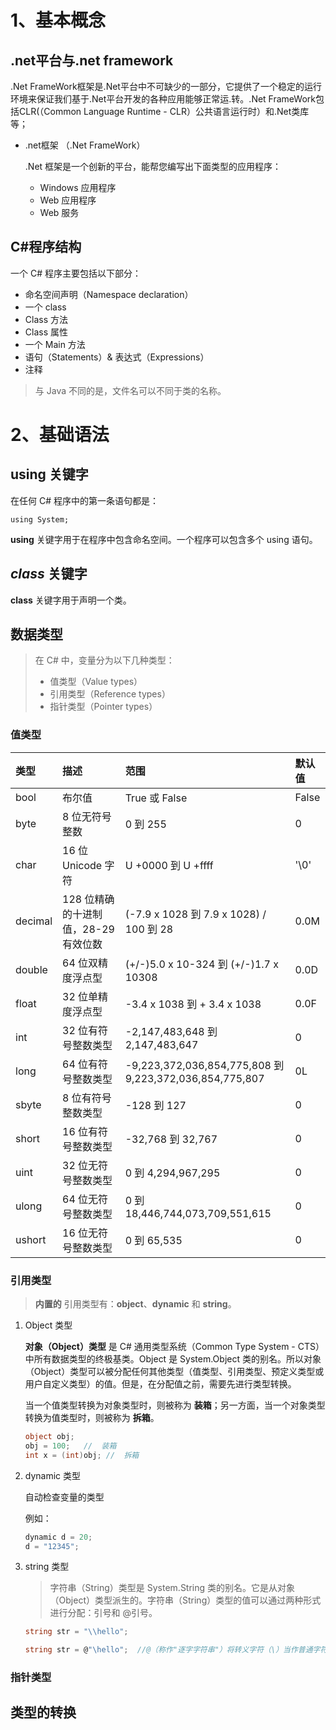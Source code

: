 # 1、基本概念

## .net平台与.net framework

.Net FrameWork框架是.Net平台中不可缺少的一部分，它提供了一个稳定的运行环境来保证我们基于.Net平台开发的各种应用能够正常运.转。.Net FrameWork包括CLR(（Common Language Runtime - CLR）公共语言运行时）和.Net类库等； 

- .net框架  （.Net FrameWork）

  .Net 框架是一个创新的平台，能帮您编写出下面类型的应用程序：

  - Windows 应用程序
  - Web 应用程序
  - Web 服务

## C#程序结构

一个 C# 程序主要包括以下部分：

- 命名空间声明（Namespace declaration）
- 一个 class
- Class 方法
- Class 属性
- 一个 Main 方法
- 语句（Statements）& 表达式（Expressions）
- 注释

> 与 Java 不同的是，文件名可以不同于类的名称。





# 2、基础语法

## using 关键字

在任何 C# 程序中的第一条语句都是：

```
using System;
```

**using** 关键字用于在程序中包含命名空间。一个程序可以包含多个 using 语句。

## *class* 关键字

**class** 关键字用于声明一个类。



## 数据类型

> 在 C# 中，变量分为以下几种类型：
>
> - 值类型（Value types）
> - 引用类型（Reference types）
> - 指针类型（Pointer types）

### 值类型

| 类型    | 描述                                 | 范围                                                    | 默认值 |
| :------ | :----------------------------------- | :------------------------------------------------------ | :----- |
| bool    | 布尔值                               | True 或 False                                           | False  |
| byte    | 8 位无符号整数                       | 0 到 255                                                | 0      |
| char    | 16 位 Unicode 字符                   | U +0000 到 U +ffff                                      | '\0'   |
| decimal | 128 位精确的十进制值，28-29 有效位数 | (-7.9 x 1028 到 7.9 x 1028) / 100 到 28                 | 0.0M   |
| double  | 64 位双精度浮点型                    | (+/-)5.0 x 10-324 到 (+/-)1.7 x 10308                   | 0.0D   |
| float   | 32 位单精度浮点型                    | -3.4 x 1038 到 + 3.4 x 1038                             | 0.0F   |
| int     | 32 位有符号整数类型                  | -2,147,483,648 到 2,147,483,647                         | 0      |
| long    | 64 位有符号整数类型                  | -9,223,372,036,854,775,808 到 9,223,372,036,854,775,807 | 0L     |
| sbyte   | 8 位有符号整数类型                   | -128 到 127                                             | 0      |
| short   | 16 位有符号整数类型                  | -32,768 到 32,767                                       | 0      |
| uint    | 32 位无符号整数类型                  | 0 到 4,294,967,295                                      | 0      |
| ulong   | 64 位无符号整数类型                  | 0 到 18,446,744,073,709,551,615                         | 0      |
| ushort  | 16 位无符号整数类型                  | 0 到 65,535                                             | 0      |

### 引用类型

> **内置的** 引用类型有：**object**、**dynamic** 和 **string**。

1. Object 类型

   **对象（Object）类型** 是 C# 通用类型系统（Common Type System - CTS）中所有数据类型的终极基类。Object 是 System.Object 类的别名。所以对象（Object）类型可以被分配任何其他类型（值类型、引用类型、预定义类型或用户自定义类型）的值。但是，在分配值之前，需要先进行类型转换。

   当一个值类型转换为对象类型时，则被称为 **装箱**；另一方面，当一个对象类型转换为值类型时，则被称为 **拆箱**。

   ```c#
   object obj;
   obj = 100;   //  装箱
   int x = (int)obj; //  拆箱
   ```

2. dynamic 类型

   自动检查变量的类型

   例如：

   ```c#
   dynamic d = 20;
   d = "12345";
   ```

3. string 类型

   > 字符串（String）类型是 System.String 类的别名。它是从对象（Object）类型派生的。字符串（String）类型的值可以通过两种形式进行分配：引号和 @引号。

   ```c#
   string str = "\\hello";
   
   string str = @"\hello";  //@（称作"逐字字符串"）将转义字符（\）当作普通字符对待
   ```

### 指针类型



## 类型的转换













































